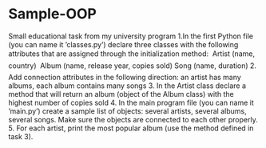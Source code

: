 # Sample-OOP
Small educational task from my university program
1.In the first Python file (you can name it ’classes.py’) declare three classes with the following
attributes that are assigned through the initialization method:
 Artist (name, country)
 Album (name, release year, copies sold)
 Song (name, duration)
2. Add connection attributes in the following direction: an artist has many albums, each album
contains many songs
3. In the Artist class declare a method that will return an album (object of the Album class)
with the highest number of copies sold
4. In the main program file (you can name it ’main.py’) create a sample list of objects: several
artists, several albums, several songs. Make sure the objects are connected to each other
properly.
5. For each artist, print the most popular album (use the method defined in task 3).

